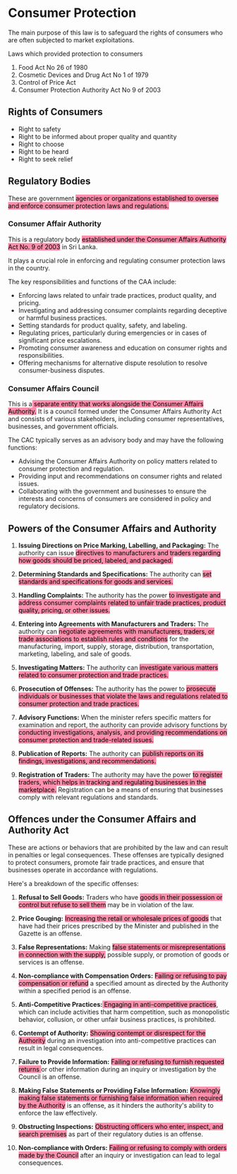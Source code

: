 # Consumer Protection

The main purpose of this law is to safeguard the rights of consumers who are often subjected to market exploitations.

Laws which provided protection to consumers
1. Food Act No 26 of 1980 
2. Cosmetic Devices and Drug Act No 1 of 1979 
3. Control of Price Act 
4. Consumer Protection Authority Act No 9 of 2003

## Rights of Consumers

- Right to safety
- Right to be informed about proper quality and quantity 
- Right to choose 
- Right to be heard 
- Right to seek relief


## Regulatory Bodies

These are government <mark style="background: #FF5582A6;">agencies or organizations established to oversee and enforce consumer protection laws and regulations.</mark>

### Consumer Affair Authority

This is a regulatory body <mark style="background: #FF5582A6;">established under the Consumer Affairs Authority Act No. 9 of 2003</mark> in Sri Lanka. 

It plays a crucial role in enforcing and regulating consumer protection laws in the country. 

The key responsibilities and functions of the CAA include:

- Enforcing laws related to unfair trade practices, product quality, and pricing.
- Investigating and addressing consumer complaints regarding deceptive or harmful business practices.
- Setting standards for product quality, safety, and labeling.
- Regulating prices, particularly during emergencies or in cases of significant price escalations.
- Promoting consumer awareness and education on consumer rights and responsibilities.
- Offering mechanisms for alternative dispute resolution to resolve consumer-business disputes.

### Consumer Affairs Council

This is a<mark style="background: #FF5582A6;"> separate entity that works alongside the Consumer Affairs Authority.</mark> It is a council formed under the Consumer Affairs Authority Act and consists of various stakeholders, including consumer representatives, businesses, and government officials.

The CAC typically serves as an advisory body and may have the following functions:
- Advising the Consumer Affairs Authority on policy matters related to consumer protection and regulation.
- Providing input and recommendations on consumer rights and related issues.
- Collaborating with the government and businesses to ensure the interests and concerns of consumers are considered in policy and regulatory decisions.


## Powers of the Consumer Affairs and Authority

1. **Issuing Directions on Price Marking, Labelling, and Packaging:** The authority can issue <mark style="background: #FF5582A6;">directives to manufacturers and traders regarding how goods should be priced, labeled, and packaged.</mark> 
    
2. **Determining Standards and Specifications:** The authority can <mark style="background: #FF5582A6;">set standards and specifications for goods and services.</mark> 
    
3. **Handling Complaints:** The authority has the power <mark style="background: #FF5582A6;">to investigate and address consumer complaints related to unfair trade practices, product quality, pricing, or other issues.</mark> 
    
4. **Entering into Agreements with Manufacturers and Traders:** The authority can <mark style="background: #FF5582A6;">negotiate agreements with manufacturers, traders, or trade associations to establish rules and conditions</mark> for the manufacturing, import, supply, storage, distribution, transportation, marketing, labeling, and sale of goods. 
    
5. **Investigating Matters:** The authority can <mark style="background: #FF5582A6;">investigate various matters related to consumer protection and trade practices.</mark> 
    
6. **Prosecution of Offenses:** The authority has the power to <mark style="background: #FF5582A6;">prosecute individuals or businesses that violate the laws and regulations related to consumer protection and trade practices.</mark> 
    
7. **Advisory Functions:** When the minister refers specific matters for examination and report, the authority can provide advisory functions by <mark style="background: #FF5582A6;">conducting investigations, analysis, and providing recommendations on consumer protection and trade-related issues.</mark>
    
8. **Publication of Reports:** The authority can <mark style="background: #FF5582A6;">publish reports on its findings, investigations, and recommendations.</mark> 
    
9. **Registration of Traders:** The authority may have the power <mark style="background: #FF5582A6;">to register traders, which helps in tracking and regulating businesses in the marketplace.</mark> Registration can be a means of ensuring that businesses comply with relevant regulations and standards.


## Offences under the Consumer Affairs and Authority Act

These are actions or behaviors that are prohibited by the law and can result in penalties or legal consequences. These offenses are typically designed to protect consumers, promote fair trade practices, and ensure that businesses operate in accordance with regulations.

Here's a breakdown of the specific offenses:
1. **Refusal to Sell Goods:** Traders who have <mark style="background: #FF5582A6;">goods in their possession or control but refuse to sell them</mark> may be in violation of the law. 
    
2. **Price Gouging:** <mark style="background: #FF5582A6;">Increasing the retail or wholesale prices of goods</mark> that have had their prices prescribed by the Minister and published in the Gazette is an offense. 
    
3. **False Representations:** Making <mark style="background: #FF5582A6;">false statements or misrepresentations in connection with the supply,</mark> possible supply, or promotion of goods or services is an offense. 
    
4. **Non-compliance with Compensation Orders:** <mark style="background: #FF5582A6;">Failing or refusing to pay compensation or refund</mark> a specified amount as directed by the Authority within a specified period is an offense.
    
5. **Anti-Competitive Practices:**<mark style="background: #FF5582A6;"> Engaging in anti-competitive practices</mark>, which can include activities that harm competition, such as monopolistic behavior, collusion, or other unfair business practices, is prohibited.
    
6. **Contempt of Authority:** <mark style="background: #FF5582A6;">Showing contempt or disrespect for the Authority</mark> during an investigation into anti-competitive practices can result in legal consequences.
    
7. **Failure to Provide Information:** <mark style="background: #FF5582A6;">Failing or refusing to furnish requested returns </mark>or other information during an inquiry or investigation by the Council is an offense. 
    
8. **Making False Statements or Providing False Information:** <mark style="background: #FF5582A6;">Knowingly making false statements or furnishing false information when required by the Authority</mark> is an offense, as it hinders the authority's ability to enforce the law effectively.
    
9. **Obstructing Inspections:** <mark style="background: #FF5582A6;">Obstructing officers who enter, inspect, and search premises</mark> as part of their regulatory duties is an offense.
    
10. **Non-compliance with Orders:** <mark style="background: #FF5582A6;">Failing or refusing to comply with orders made by the Council</mark> after an inquiry or investigation can lead to legal consequences. 